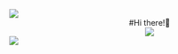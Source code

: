 
<img src="https://capsule-render.vercel.app/api?type=waving&color=ADBAE3&height=150&section=header&text=WELCOME!GeunjiGithub&fontColor=4D377B&fontSize=50&animation=fadeIn&fontAlignY=35" />
<div align="center"> 
  <div>#Hi there!👋</div>
  <img src="https://github-readme-stats.vercel.app/api/top-langs/?username=geumji-jo&layout=compact" />
</div>

<img src="https://capsule-render.vercel.app/api?type=waving&color=D0C8E6&height=150&section=footer" />
